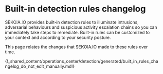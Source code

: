 # Built-in detection rules changelog

SEKOIA.IO provides built-in detection rules to illuminate intrusions, adversarial behaviours and suspicious activity escalation chains so you can immediately take steps to remediate. Built-in rules can be customized to your context and according to your security posture.

This page relates the changes that SEKOIA.IO made to these rules over time.

{!_shared_content/operations_center/detection/generated/built_in_rules_changelog_do_not_edit_manually.md!}

